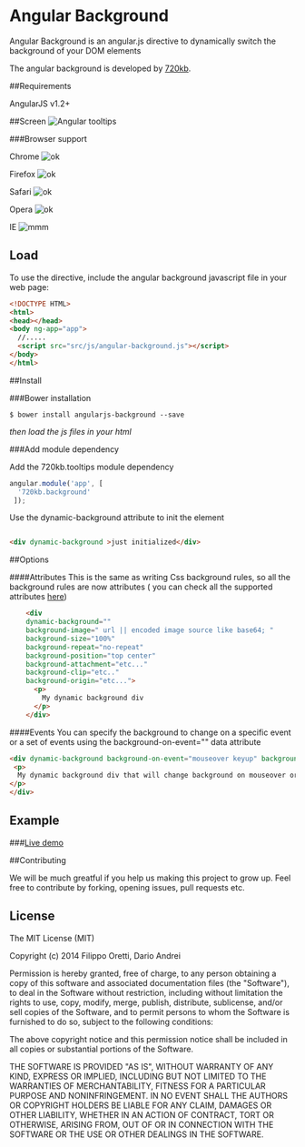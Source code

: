 Angular Background
==================


Angular Background is an angular.js directive to dynamically switch the background of your DOM elements


The angular background is developed by [720kb](http://720kb.net).

##Requirements


AngularJS v1.2+

##Screen
![Angular tooltips](http://i.imgur.com/5zKnVTB.png)

###Browser support


Chrome  ![ok](http://i.imgur.com/CK8qxk1.png)

Firefox ![ok](http://i.imgur.com/CK8qxk1.png)

Safari ![ok](http://i.imgur.com/CK8qxk1.png)

Opera ![ok](http://i.imgur.com/CK8qxk1.png)

IE    ![mmm](http://i.imgur.com/iAIwqCL.png)


## Load

To use the directive, include the angular background javascript file in your web page:

```html
<!DOCTYPE HTML>
<html>
<head></head>
<body ng-app="app">
  //.....
  <script src="src/js/angular-background.js"></script>
</body>
</html>
```

##Install

###Bower installation

```
$ bower install angularjs-background --save
```

_then load the js files in your html_

###Add module dependency

Add the 720kb.tooltips module dependency

```js
angular.module('app', [
  '720kb.background'
 ]);
```


Use the dynamic-background attribute to init the element

```html

<div dynamic-background >just initialized</div>

```
##Options

####Attributes
This is the same as writing Css background rules, so all the background rules are now attributes ( you can check all the supported attributes [here](https://developer.mozilla.org/en-US/docs/Web/CSS/background))

```html
	<div 
	dynamic-background="" 
	background-image=" url || encoded image source like base64; "
	background-size="100%" 
	background-repeat="no-repeat" 
	background-position="top center" 
	background-attachment="etc..." 
	background-clip="etc.." 
	background-origin="etc...">
      <p>
        My dynamic background div
      </p>
    </div>
```

####Events
You can specify the background to change on a specific event or a set of events using the background-on-event="" data attribute
  ```html
  <div dynamic-background background-on-event="mouseover keyup" background-image=" url OR encoded image source like base64; ">
   <p>
    My dynamic background div that will change background on mouseover or keyup
  </p>
</div>
```

## Example

###[Live demo](https://720kb.github.io/angular-background)

##Contributing

We will be much greatful if you help us making this project to grow up.
Feel free to contribute by forking, opening issues, pull requests etc.

## License

The MIT License (MIT)

Copyright (c) 2014 Filippo Oretti, Dario Andrei

Permission is hereby granted, free of charge, to any person obtaining a copy of this software and associated documentation files (the "Software"), to deal in the Software without restriction, including without limitation the rights to use, copy, modify, merge, publish, distribute, sublicense, and/or sell copies of the Software, and to permit persons to whom the Software is furnished to do so, subject to the following conditions:

The above copyright notice and this permission notice shall be included in all copies or substantial portions of the Software.

THE SOFTWARE IS PROVIDED "AS IS", WITHOUT WARRANTY OF ANY KIND, EXPRESS OR IMPLIED, INCLUDING BUT NOT LIMITED TO THE WARRANTIES OF MERCHANTABILITY, FITNESS FOR A PARTICULAR PURPOSE AND NONINFRINGEMENT. IN NO EVENT SHALL THE AUTHORS OR COPYRIGHT HOLDERS BE LIABLE FOR ANY CLAIM, DAMAGES OR OTHER LIABILITY, WHETHER IN AN ACTION OF CONTRACT, TORT OR OTHERWISE, ARISING FROM, OUT OF OR IN CONNECTION WITH THE SOFTWARE OR THE USE OR OTHER DEALINGS IN THE SOFTWARE.
